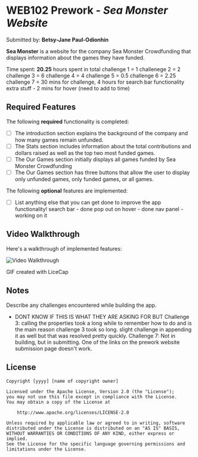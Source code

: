 # WEB102 Prework - *Sea Monster Website*

Submitted by: **Betsy-Jane Paul-Odionhin**

**Sea Monster** is a website for the company Sea Monster Crowdfunding that displays information about the games they have funded.

Time spent: **20.25** hours spent in total
challenge 1 = 1
challenege 2 = 2
challenge 3 = 6
challenge 4 = 4
challenge 5 = 0.5
challenge 6 = 2.25
challenge 7 = 30 mins for challenge, 4 hours for search bar functionality
extra stuff - 2 mins for hover (need to add to time)


## Required Features

The following **required** functionality is completed:

* [ ] The introduction section explains the background of the company and how many games remain unfunded.
* [ ] The Stats section includes information about the total contributions and dollars raised as well as the top two most funded games.
* [ ] The Our Games section initially displays all games funded by Sea Monster Crowdfunding
* [ ] The Our Games section has three buttons that allow the user to display only unfunded games, only funded games, or all games.

The following **optional** features are implemented:
* [ ] List anything else that you can get done to improve the app functionality!
search bar - done
pop out on hover - done
nav panel - working on it


## Video Walkthrough

Here's a walkthrough of implemented features:

<img src='https://i.imgur.com/uba35fg.gif' title='Betsy_P Video Walkthrough' width='' alt='Video Walkthrough' />

<!-- Replace this with whatever GIF tool you used! -->
GIF created with LiceCap
<!-- Recommended tools:
[Kap](https://getkap.co/) for macOS
[ScreenToGif](https://www.screentogif.com/) for Windows
[peek](https://github.com/phw/peek) for Linux. -->

## Notes

Describe any challenges encountered while building the app.
* DONT KNOW IF THIS IS WHAT THEY ARE ASKING FOR BUT
Challenge 3: calling the properties took a long while to remember how to do and is the main reason challenge 3 took so long. slight challenge in appending it as well but that was resolved pretty quickly. 
Challenge 7: Not in building, but in submitting. One of the links on the prework website submission page doesn't work. 

## License

    Copyright [yyyy] [name of copyright owner]

    Licensed under the Apache License, Version 2.0 (the "License");
    you may not use this file except in compliance with the License.
    You may obtain a copy of the License at

        http://www.apache.org/licenses/LICENSE-2.0

    Unless required by applicable law or agreed to in writing, software
    distributed under the License is distributed on an "AS IS" BASIS,
    WITHOUT WARRANTIES OR CONDITIONS OF ANY KIND, either express or implied.
    See the License for the specific language governing permissions and
    limitations under the License.
